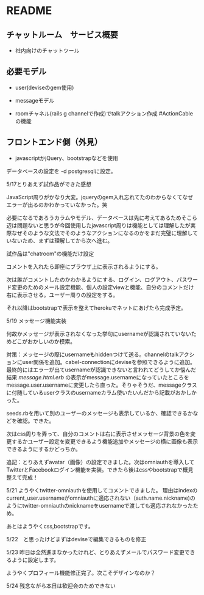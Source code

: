 # README
## チャットルーム　サービス概要

* 社内向けのチャットツール

## 必要モデル

* user(deviseのgem使用)

* messageモデル

* roomチャネル(rails g channelで作成)でtalkアクション作成 #ActionCableの機能


## フロントエンド側（外見）
* javascriptかjQuery、bootstrapなどを使用


データベースの設定を -d postgresqlに設定。



5/17とりあえず試作品ができた感想

JavaScript周りがかなり大変。jqueryのgem入れ忘れてたのわからなくてなぜエラーが出るのかわかっていなかった。笑

必要になるであろうカラムやモデル、データベースは先に考えてあるためそこら辺は問題ないと思うが今回使用したjavascript周りは機能としては理解したが実際なぜそのような文法でそのようなアクションになるのかをまだ完璧に理解していないため、まずは理解してから次へ進む。


試作品は"chatroom"の機能だけ設定

コメントを入れたら即座にブラウザ上に表示されるようにする。

次は誰がコメントしたのかわかるようにする、ログイン、ログアウト、パスワード変更のためのメール設定機能、個人の設定viewと機能、自分のコメントだけ右に表示させる。ユーザー周りの設定をする。


それ以降はbootstrapで表示を整えてherokuでネットにあげたら完成予定。



5/19 メッセージ機能実装

何故かメッセージが表示されなくなった挙句にusernameが認識されていないためどこがおかしいのか模索。

対策：メッセージの際にusernameもhiddenつけて送る。channelのtalkアクションにuser関係を追加。cabel-connectionにdeviseを参照できるように追加。最終的にはエラーが出てusernameが認識できないと言われてどうしてか悩んだ結果 _message.html.erb_ の表示がmessage.usernameになっていたところをmessage.user.usernameに変更したら直った。そりゃそうだ、messageクラスに付随しているuserクラスのusernameカラム使いたいんだから記載がおかしかった。

seeds.rbを用いて別のユーザーのメッセージも表示しているか、確認できるかなどを確認。できた。

次はcss周りを弄って、自分のコメントは右に表示させメッセージ背景の色を変更するかユーザー設定を変更できるよう機能追加やメッセージの横に画像も表示できるようにするかどっちか。

追記：とりあえずavatar（画像）の設定できました。次はomniauthを導入してTwitterとFacebookログイン機能を実装。できたら後はcssやbootstrapで概見整えて完成！


5/21 ようやくtwitter-omniauthを使用してコメントできました。
理由はindexのcurrent_user.usernameがomniauthに適応されない（auth.name.nickname)のようにtwitter-omniauthのnicknameをusernameで渡しても適応されなかったため。

あとはようやくcss,bootstrapです。

5/22　と思ったけどまずはdeviseで編集できるものを修正

5/23 昨日は全然進まなかったけれど、とりあえずメールでパスワード変更できるように設定します。

ようやくプロフィール機能修正完了。次こそデザインなのか？

5/24 残念ながら本日は歓迎会のためできない
